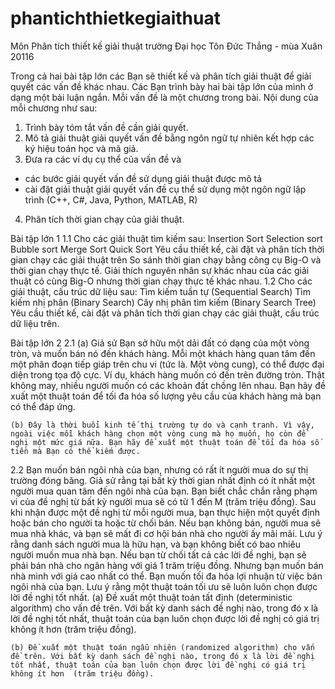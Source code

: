 # phantichthietkegiaithuat
Môn Phân tích thiết kế giải thuật trường Đại học Tôn Đức Thắng - mùa Xuân 20116

Trong cả hai bài tập lớn các Bạn sẽ thiết kế và phân tích giải thuật để giải quyết các vấn đề khác nhau. Các Bạn trình bày hai bài tập lớn của mình ở dạng một bài luận ngắn. Mỗi vấn đề là một chương trong bài. Nội dung của mỗi chương như sau:
1. Trình bày tóm tắt vấn đề cần giải quyết.
2. Mô tả giải thuật giải quyết vấn đề bằng ngôn ngữ tự nhiên kết hợp các ký hiệu toán học và mã giả. 
3. Đưa ra các ví dụ cụ thể của vấn đề và
+ các bước giải quyết vấn đề sử dụng giải thuật được mô tả
+ cài đặt giải thuật giải quyết vấn đề cụ thể sử dụng một ngôn ngữ lập trình (C++, C#, Java, Python, MATLAB, R)  
4. Phân tích thời gian chạy của giải thuật.

Bài tập lớn 1
1.1 Cho các giải thuật tìm kiếm sau:
  Insertion Sort
  Selection sort
  Bubble sort
  Merge Sort
  Quick Sort
Yêu cầu thiết kế, cài đặt và phân tích thời gian chạy các giải thuật trên
So sánh thời gian chạy bằng công cụ Big-O và thời gian chạy thực tế. Giải thích nguyên nhân sự khác nhau của các giải thuật có cùng Big-O nhưng thời gian chạy thực tế khác nhau.
1.2 Cho các giải thuật, cấu trúc dữ liệu sau:
  Tìm kiếm tuần tự (Sequential Search)
  Tìm kiếm nhị phân (Binary Search)
  Cây nhị phân tìm kiếm (Binary Search Tree)
Yêu cầu thiết kế, cài đặt và phân tích thời gian chạy các giải thuật, cấu trúc dữ liệu trên.

Bài tập lớn 2
2.1 
    (a) Giả sử Bạn sở hữu một dải đất có dạng của một vòng tròn, và muốn bán nó đến 
     khách hàng. Mỗi một khách hàng quan tâm đến một phân đoạn tiếp giáp trên chu vi (tức là. Một vòng cung), có thể được đại diện trong tọa độ cực. Ví dụ, khách hàng  muốn có đến trên đường tròn. Thật không may, nhiều người muốn có các khoản đất chồng lên nhau. Bạn hãy đề xuất một thuật toán để tối đa hóa số lượng yêu cầu của khách hàng mà bạn có thể đáp ứng.

    (b) Đây là thời buổi kinh tế thị trường tự do và cạnh tranh. Vì vậy, ngoài việc mỗi khách hàng chọn một vòng cung mà họ muốn, họ còn đề nghị một mức giá nữa. Bạn hãy đề xuất một thuật toán để tối đa hóa số tiền mà Bạn có thể kiếm được.

2.2 Bạn muốn bán ngôi nhà của bạn, nhưng có rất ít người mua do sự thị trường đóng băng. Giả sử rằng tại bất kỳ thời gian nhất định có ít nhất một người mua quan tâm đến ngôi nhà của bạn. Bạn biết chắc chắn rằng phạm vi của đề nghị từ bất kỳ người mua sẽ có từ 1 đến M (trăm triệu đồng). Sau khi nhận được một đề nghị từ mỗi người mua, bạn thực hiện một quyết định hoặc bán cho người ta hoặc từ chối bán. Nếu bạn không bán, người mua sẽ mua nhà khác, và bạn sẽ mất đi cơ hội bán nhà cho người ấy mãi mãi. Lưu ý rằng danh sách người mua là hữu hạn, và bạn không biết có bao nhiêu người muốn mua nhà bạn. Nếu bạn từ chối tất cả các lời đề nghị, bạn sẽ phải bán nhà cho ngân hàng với giá 1 trăm triệu đồng. Nhưng bạn muốn bán nhà mình với giá cao nhất có thể. Bạn muốn tối đa hóa lợi nhuận từ việc bán ngôi nhà của bạn. Lưu ý rằng một thuật toán tối ưu sẽ luôn luôn chọn được lời đề nghị tốt nhất.
    (a) Đề xuất một thuật toán tất định (deterministic algorithm) cho vấn đề trên. Với bất kỳ danh sách đề nghị nào, trong đó x là lời đề nghị tốt nhất, thuật toán của bạn luôn chọn được lời đề nghị có giá trị không ít hơn  (trăm triệu đồng).

    (b) Đề xuất một thuật toán ngẫu nhiên (randomized algorithm) cho vấn đề trên. Với bất kỳ danh sách đề nghị nào, trong đó x là lời đề nghị tốt nhất, thuật toán của bạn luôn chọn được lời đề nghị có giá trị không ít hơn  (trăm triệu đồng).
